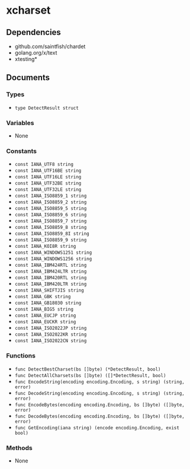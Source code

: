 # xcharset

## Dependencies

+ github.com/saintfish/chardet
+ golang.org/x/text
+ xtesting*

## Documents

### Types

+ `type DetectResult struct`

### Variables

+ None

### Constants

+ `const IANA_UTF8 string`
+ `const IANA_UTF16BE string`
+ `const IANA_UTF16LE string`
+ `const IANA_UTF32BE string`
+ `const IANA_UTF32LE string`
+ `const IANA_ISO8859_1 string`
+ `const IANA_ISO8859_2 string`
+ `const IANA_ISO8859_5 string`
+ `const IANA_ISO8859_6 string`
+ `const IANA_ISO8859_7 string`
+ `const IANA_ISO8859_8 string`
+ `const IANA_ISO8859_8I string`
+ `const IANA_ISO8859_9 string`
+ `const IANA_KOI8R string`
+ `const IANA_WINDOWS1251 string`
+ `const IANA_WINDOWS1256 string`
+ `const IANA_IBM424RTL string`
+ `const IANA_IBM424LTR string`
+ `const IANA_IBM420RTL string`
+ `const IANA_IBM420LTR string`
+ `const IANA_SHIFTJIS string`
+ `const IANA_GBK string`
+ `const IANA_GB18030 string`
+ `const IANA_BIG5 string`
+ `const IANA_EUCJP string`
+ `const IANA_EUCKR string`
+ `const IANA_ISO2022JP string`
+ `const IANA_ISO2022KR string`
+ `const IANA_ISO2022CN string`

### Functions

+ `func DetectBestCharset(bs []byte) (*DetectResult, bool)`
+ `func DetectAllCharsets(bs []byte) ([]*DetectResult, bool)`
+ `func EncodeString(encoding encoding.Encoding, s string) (string, error)`
+ `func DecodeString(encoding encoding.Encoding, s string) (string, error)`
+ `func EncodeBytes(encoding encoding.Encoding, bs []byte) ([]byte, error)`
+ `func DecodeBytes(encoding encoding.Encoding, bs []byte) ([]byte, error)`
+ `func GetEncoding(iana string) (encode encoding.Encoding, exist bool)`

### Methods

+ None
